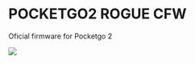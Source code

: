 # POCKETGO2 ROGUE CFW

Oficial firmware for Pocketgo 2

![](https://raw.githubusercontent.com/Ninoh-FOX/POCKETGO2_ROGUE_CFW/master/logos/logo_gcwzero_clut224.png)

